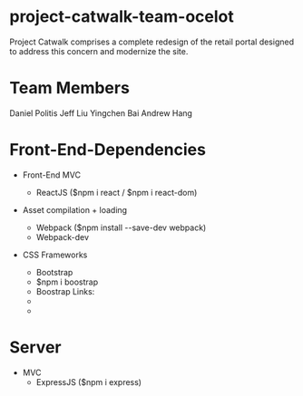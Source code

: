 # project-catwalk-team-ocelot
 Project Catwalk comprises a complete redesign of the retail portal designed to address this concern and modernize the site.
 
 # Team Members
 Daniel Politis
 Jeff Liu
 Yingchen Bai
 Andrew Hang
 
 # Front-End-Dependencies
 
 - Front-End MVC
    - ReactJS ($npm i react / $npm i react-dom)
 - Asset compilation + loading
    - Webpack ($npm install --save-dev webpack)
    - Webpack-dev 
   
 - CSS Frameworks
    - Bootstrap
     - $npm i boostrap 
     - Boostrap Links:
      - <!-- CSS only --> <link href="https://cdn.jsdelivr.net/npm/bootstrap@5.1.1/dist/css/bootstrap.min.css" rel="stylesheet" integrity="sha384-     F3w7mX95PdgyTmZZMECAngseQB83DfGTowi0iMjiWaeVhAn4FJkqJByhZMI3AhiU" crossorigin="anonymous"> 
      - <!-- JavaScript Bundle with Popper -->
<script src="https://cdn.jsdelivr.net/npm/bootstrap@5.1.1/dist/js/bootstrap.bundle.min.js" integrity="sha384-/bQdsTh/da6pkI1MST/rWKFNjaCP5gBSY4sEBT38Q/9RBh9AH40zEOg7Hlq2THRZ" crossorigin="anonymous"></script> 


 # Server
 - MVC
   - ExpressJS ($npm i express)

